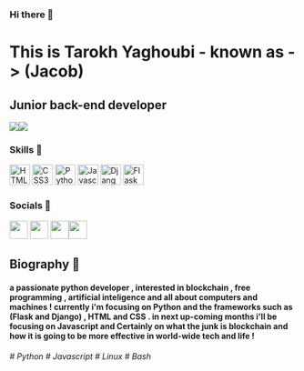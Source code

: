 ### Hi there 👋

This is Tarokh Yaghoubi - known as -> (Jacob)
===============================

Junior back-end developer
-----------------------------

<a href="https://www.twitter.com/TarokhY" target="_blank" rel="noreferrer"><img
                  src="https://img.shields.io/twitter/follow/TarokhY?logo=twitter&style=for-the-badge&color=0891b2&labelColor=1c1917"
                /></a><a href="https://www.github.com/Tarokh-Yaghoubi" target="_blank" rel="noreferrer"><img
                  src="https://img.shields.io/github/followers/Tarokh-Yaghoubi?logo=github&style=for-the-badge&color=0891b2&labelColor=1c1917" /></a>
                  
### Skills 📖

<p align="left">
    <a href="https://developer.mozilla.org/en-US/docs/Glossary/HTML5" target="_blank" rel="noreferrer"><img src="https://raw.githubusercontent.com/danielcranney/readme-generator/main/public/icons/skills/html5-colored.svg" width="36" height="36" alt="HTML5" /></a>
    <a href="https://developer.mozilla.org/en-US/docs/Web/CSS" target="_blank" rel="noreferrer"><img src="https://raw.githubusercontent.com/danielcranney/readme-generator/main/public/icons/skills/css3-colored.svg" width="36" height="36" alt="CSS3" /></a>
  <a href="https://python.org" target="_blank" rel="noreferrer"><img src="https://raw.githubusercontent.com/danielcranney/readme-generator/main/public/icons/skills/python.svg" width="36" height="36" alt="Python" /></a>
<a href="https://developer.mozilla.org/en-US/docs/Web/JavaScript" target="_blank" rel="noreferrer"><img src="https://raw.githubusercontent.com/danielcranney/readme-generator/main/public/icons/skills/javascript-colored.svg" width="36" height="36" alt="Javascript" /></a>
  <a href="https://djangoproject.com/" target="_blank" rel="noreferrer"><img src="https://raw.githubusercontent.com/danielcranney/readme-generator/main/public/icons/skills/django.svg" width="36" height="36" alt="Django" /></a>
      <a href="https://flask.palletsprojects.com/" target="_blank" rel="noreferrer"><img src="https://raw.githubusercontent.com/danielcranney/readme-generator/main/public/icons/skills/flask.svg" width="36" height="36" alt="Flask" /></a>
</p>

### Socials 🔖
                  
<p align="left">
    <a href="https://www.instagram.com/tarokh.yaghoubi" target="_blank" rel="noreferrer"><img src="https://raw.githubusercontent.com/danielcranney/readme-generator/main/public/icons/socials/instagram.svg" width="32" height="32" /></a>
<a href="https://www.github.com/Tarokh-Yaghoubi" target="_blank" rel="noreferrer"><img src="https://raw.githubusercontent.com/danielcranney/readme-generator/main/public/icons/socials/github-dark.svg" width="32" height="32" /></a>
  <a href="https://www.twitter.com/TarokhY" target="_blank" rel="noreferrer"><img src="https://raw.githubusercontent.com/danielcranney/readme-generator/main/public/icons/socials/twitter.svg" width="32" height="32" /></a><a href="https://www.linkedin.com/in/tarokh-yaghoubi-640249229" target="_blank" rel="noreferrer"><img src="https://raw.githubusercontent.com/danielcranney/readme-generator/main/public/icons/socials/linkedin.svg" width="32" height="32" /></a></p>
  
  
## Biography 📘 

<h4>
a passionate python developer , interested in blockchain , free programming , artificial inteligence and all about computers and machines ! 
currently i'm focusing on Python and the frameworks such as (Flask and Django) , HTML and CSS . in next up-coming months i'll be focusing on Javascript and Certainly on what the junk is blockchain and how it is going to be more effective in world-wide tech and life !



<h6># Python # Javascript # Linux # Bash</h6>
